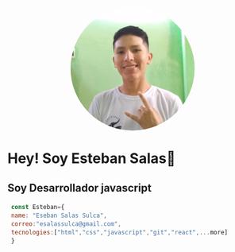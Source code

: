 <p align="center">
<img src="./img/perfil3.jpg" style="border-radius:50%" width=250px align="center">
</p>

<h1> Hey! Soy Esteban Salas👋   </h1>
 <h2>   Soy Desarrollador javascript </h2>

```js
 const Esteban={
 name: "Eseban Salas Sulca",
 correo:"esalassulca@gmail.com",
 tecnologies:["html","css","javascript","git","react",...more]
 }
 
```

